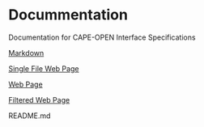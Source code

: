 # Docummentation
Documentation for CAPE-OPEN Interface Specifications

[Markdown](/docs/Markdown/Manager-Common-Interface-Specification.md)

[Single File Web Page](/docs/SingleFileWebPage/Manager.htm)

[Web Page](/docs/WebPage/Manager.htm)

[Filtered Web Page](/docs/FilteredWebPage/Manager.htm)

README.md
